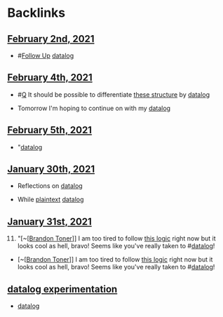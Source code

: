 
# Backlinks
## [February 2nd, 2021](<February 2nd, 2021.md>)
- #[Follow Up](<Follow Up.md>) [datalog](<datalog.md>)

## [February 4th, 2021](<February 4th, 2021.md>)
- #[Q](<Q.md>) It should be possible to differentiate [these structure](((fQ5H_Edl8))) by [datalog](<datalog.md>)

- Tomorrow I'm hoping to continue on with my [datalog](<datalog.md>)

## [February 5th, 2021](<February 5th, 2021.md>)
- "[datalog](<datalog.md>)

## [January 30th, 2021](<January 30th, 2021.md>)
- Reflections on [datalog](<datalog.md>)

- While [plaintext](<plaintext.md>) [datalog](<datalog.md>)

## [January 31st, 2021](<January 31st, 2021.md>)
11. "[~[[Brandon Toner](<~[[Brandon Toner.md>)]] I am too tired to follow [this logic](((DSTTIVhQ3))) right now but it looks cool as hell, bravo! Seems like you've really taken to #[datalog](<datalog.md>)!

- [~[[Brandon Toner](<~[[Brandon Toner.md>)]] I am too tired to follow [this logic](((DSTTIVhQ3))) right now but it looks cool as hell, bravo! Seems like you've really taken to #[datalog](<datalog.md>)!

## [datalog experimentation](<datalog experimentation.md>)
- [datalog](<datalog.md>)

